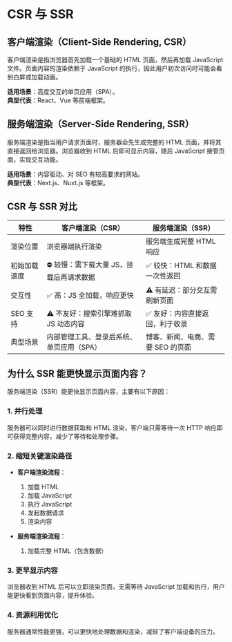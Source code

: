 # CSR 与 SSR

## 客户端渲染（Client-Side Rendering, CSR）

客户端渲染是指浏览器首先加载一个基础的 HTML 页面，然后再加载 JavaScript 文件。页面内容的渲染依赖于 JavaScript 的执行，因此用户初次访问时可能会看到白屏或加载动画。

**适用场景**：高度交互的单页应用（SPA）。  
**典型代表**：React、Vue 等前端框架。

## 服务端渲染（Server-Side Rendering, SSR）

服务端渲染是指当用户请求页面时，服务器会先生成完整的 HTML 页面，并将其直接返回给浏览器。浏览器收到 HTML 后即可显示内容，随后 JavaScript 接管页面，实现交互功能。

**适用场景**：内容驱动、对 SEO 有较高要求的网站。  
**典型代表**：Next.js、Nuxt.js 等框架。

## CSR 与 SSR 对比

| 特性         | 客户端渲染（CSR）                         | 服务端渲染（SSR）                 |
| ------------ | ----------------------------------------- | --------------------------------- |
| 渲染位置     | 浏览器端执行渲染                          | 服务端生成完整 HTML 响应          |
| 初始加载速度 | ⛔ 较慢：需下载大量 JS，挂载后再请求数据  | ✅ 较快：HTML 和数据一次性返回    |
| 交互性       | ✅ 高：JS 全加载，响应更快                | ⚠️ 有延迟：部分交互需刷新页面     |
| SEO 支持     | ⚠️ 不友好：搜索引擎难抓取 JS 动态内容     | ✅ 友好：内容直接返回，利于收录   |
| 典型场景     | 内部管理工具、登录后系统、单页应用（SPA） | 博客、新闻、电商、需要 SEO 的页面 |

## 为什么 SSR 能更快显示页面内容？

服务端渲染（SSR）能更快显示页面内容，主要有以下原因：

### 1. 并行处理

服务器可以同时进行数据获取和 HTML 渲染，客户端只需等待一次 HTTP 响应即可获得完整内容，减少了等待和处理步骤。

### 2. 缩短关键渲染路径

- **客户端渲染流程**：

  1. 加载 HTML
  2. 加载 JavaScript
  3. 执行 JavaScript
  4. 发起数据请求
  5. 渲染内容

- **服务端渲染流程**：
  1. 加载完整 HTML（包含数据）

### 3. 更早显示内容

浏览器收到 HTML 后可以立即渲染页面，无需等待 JavaScript 加载和执行，用户能更快看到页面内容，提升体验。

### 4. 资源利用优化

服务器通常性能更强，可以更快地处理数据和渲染，减轻了客户端设备的压力。
